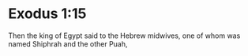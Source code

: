 # Exodus 1:15

Then the king of Egypt said to the Hebrew midwives, one of whom was named Shiphrah and the other Puah,
